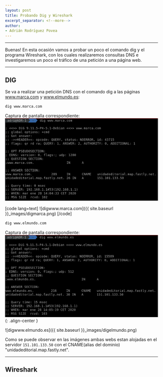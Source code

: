 ```yaml
---
layout: post
title: Probando Dig y Wireshark
excerpt_separator: <!--more-->
author:
- Adrián Rodríguez Povea
---
```


***

Buenas! En esta ocasión vamos a probar un poco el comando dig y el programa Wireshark, con los cuales realizaremos consultas DNS e investigaremos un poco el tráfico de una petición a una página web.

***

<!--more-->

## DIG    
Se va a realizar una petición DNS con el comando dig a las páginas www.marca.com y www.elmundo.es:

```bash
dig www.marca.com
```
Captura de pantalla correspondiente:    
![digwww.marca.com](/assets/DigyWireshark/digmarca.png)

[code lang=text]
![digwww.marca.com]({{ site.baseurl }}_images/digmarca.png)
[/code]

```bash
dig www.elmundo.com
```
Captura de pantalla correspondiente:    
![digwww.elmundo.es](/_images/digelmundo.png){: .align-center }

![digwww.elmundo.es]({{ site.baseurl }}_images/digelmundo.png)

Como se puede observar en las imágenes ambas webs estan alojadas en el servidor `151.101.133.50` con el CNAME(alias del dominio) "unidadeditorial.map.fastly.net".    

***

## Wireshark




